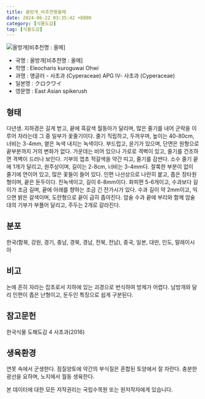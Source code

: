 ```yaml
---
title: 올방개_비추천명올메
date: 2024-06-22 03:35:42 +0800
category: [식물도감]
tag: [식물도감]
---
```




![올방개[비추천명 : 올메]](/fileUpload/plants/basic/Cyperaceae/Eleocharis/5706/5706_1_th2.jpg)
- 국명 : 올방개[비추천명 : 올메]
- 학명 : Eleocharis kuroguwai Ohwi
- 과명 : 앵글러 - 사초과 (Cyperaceae) APG Ⅳ- 사초과 (Cyperaceae)
- 일본명 : クロクワイ
- 영문명 : East Asian spikerush


## 형태
다년생. 지하경은 길게 벋고, 끝에 흑갈색 월동아가 달리며, 많은 줄기를 내어 군락을 이루어 자라는데 그 중 일부가 꽃줄기이다. 줄기 직립하고, 두꺼우며, 높이는 40-80cm, 너비는 3-4mm, 옅은 녹색 내지는 녹색이다. 부드럽고, 윤기가 있으며, 단면은 원형으로 끝부분까지 거의 변화가 없다. 가운데는 비어 있으나 가로로 격벽이 있고, 줄기를 건조하면 격벽이 드러나 보인다. 기부의 엽초 적갈색을 약간 띠고, 줄기를 감싼다. 소수 줄기 끝에 1개가 달리고, 원주상이며, 길이는 2-8cm, 너비는 3-4mm다. 잘록한 부분이 없이 줄기에 연이어 있고, 많은 꽃들이 들어 있다. 인편 나선상으로 나란히 붙고, 좁은 장타원형이며, 끝은 둔두이다. 진녹색이고, 길이 6-8mm이다. 화피편 5-6개이고, 수과보다 길이가 조금 길며, 끝에 아래를 향하는 조금 긴 잔가시가 있다. 수과 길이 약 2mm이고, 익으면 밝은 갈색이며, 도란형으로 끝이 급히 좁아진다. 암술 수과 끝에 부리와 함께 암술대의 기부가 부풀어 달리고, 주두는 2개로 갈라진다.
## 분포
한국(함북, 강원, 경기, 충남, 경북, 경남, 전북, 전남), 중국, 일본, 대만, 인도, 말레이시아
## 비고
논에 흔히 자라는 잡초로서 지하에 있는 괴경으로 번식하여 방제가 어렵다. 남방개와 달리 인편이 좁은 난형이고, 둔두인 특징으로 쉽게 구분된다.
## 참고문헌
한국식물 도해도감 4 사초과(2016)
## 생육환경
연못 속에서 군생한다. 점질양토에 약간의 부식질은 혼합된 토양에서 잘 자란다. 충분한 광선을 요하며, 노지에서 월동 생육한다.






본 데이터에 대한 모든 저작권리는 국립수목원 또는 원저작자에게 있습니다.
